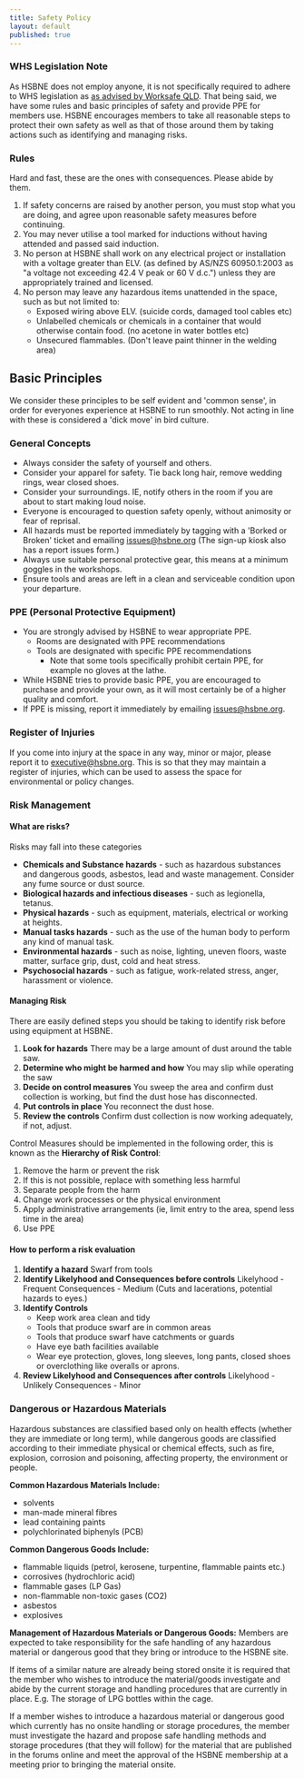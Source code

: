```yaml
---
title: Safety Policy
layout: default
published: true
---
```


### WHS Legislation Note 
As HSBNE does not employ anyone, it is not specifically required to adhere to WHS legislation as [as advised by Worksafe QLD](https://www.worksafe.qld.gov.au/laws-and-compliance/workplace-health-and-safety-laws/specific-obligations/non-profit-organisations-and-volunteers). That being said, we have some rules and basic principles of safety and provide PPE for members use. HSBNE encourages members to take all reasonable steps to protect their own safety as well as that of those around them by
taking actions such as identifying and managing risks.

### Rules
Hard and fast, these are the ones with consequences. Please abide by them.

1. If safety concerns are raised by another person, you must stop what you are doing, and agree upon reasonable safety measures before continuing.
1. You may never utilise a tool marked for inductions without having attended and passed said induction.
1. No person at HSBNE shall work on any electrical project or installation with a voltage greater than ELV. (as defined by AS/NZS 60950.1:2003 as "a voltage not exceeding 42.4 V peak or 60 V d.c.") unless they are appropriately trained and licensed.
1. No person may leave any hazardous items unattended in the space, such as but not limited to:
	- Exposed wiring above ELV. (suicide cords, damaged tool cables etc)
	- Unlabelled chemicals or chemicals in a container that would otherwise contain food. (no acetone in water bottles etc)
	- Unsecured flammables. (Don't leave paint thinner in the welding area)

## Basic Principles
We consider these principles to be self evident and 'common sense', in order for everyones experience at HSBNE to run smoothly. Not acting in line with these is considered a 'dick move' in bird culture.

### General Concepts

- Always consider the safety of yourself and others.
- Consider your apparel for safety. Tie back long hair, remove wedding rings, wear closed shoes.
- Consider your surroundings. IE, notify others in the room if you are about to start making loud noise.
- Everyone is encouraged to question safety openly, without animosity or fear of reprisal.
- All hazards must be reported immediately by tagging with a 'Borked or Broken' ticket and emailing issues@hsbne.org (The sign-up kiosk also has a report issues form.)
- Always use suitable personal protective gear, this means at a minimum goggles in the workshops.
- Ensure tools and areas are left in a clean and serviceable condition upon your departure.

### PPE (Personal Protective Equipment)
- You are strongly advised by HSBNE to wear appropriate PPE.
	- Rooms are designated with PPE recommendations
	- Tools are designated with specific PPE recommendations
		- Note that some tools specifically prohibit certain PPE, for example no gloves at the lathe.
- While HSBNE tries to provide basic PPE, you are encouraged to purchase and provide your own, as it will most certainly be of a higher quality and comfort.
- If PPE is missing, report it immediately by emailing issues@hsbne.org.

### Register of Injuries
If you come into injury at the space in any way, minor or major, please report it to executive@hsbne.org. This is so that they may maintain a register of injuries, which can be used to assess the space for environmental or policy changes.

### Risk Management
#### What are risks?
Risks may fall into these categories 
 - **Chemicals and Substance hazards** - such as hazardous substances and dangerous goods, asbestos, lead and waste management. Consider any fume source or dust source. 
 - **Biological hazards and infectious diseases** - such as legionella, tetanus. 
 - **Physical hazards** - such as equipment, materials, electrical or working at heights. 
 - **Manual tasks hazards** - such as the use of the human body to perform any kind of manual task. 
 - **Environmental hazards** - such as noise, lighting, uneven floors, waste matter, surface grip, dust, cold and heat stress. 
 - **Psychosocial hazards** - such as fatigue, work-related stress, anger, harassment or violence. 

#### Managing Risk
There are easily defined steps you should be taking to identify risk before using equipment at HSBNE.
1. **Look for hazards**
There may be a large amount of dust around the table saw.
2. **Determine who might be harmed and how**
You may slip while operating the saw
3. **Decide on control measures**
You sweep the area and confirm dust collection is working, but find the dust hose has disconnected. 
4. **Put controls in place**
You reconnect the dust hose.
5. **Review the controls**
Confirm dust collection is now working adequately, if not, adjust.

Control Measures should be implemented in the following order, this is known as the **Hierarchy of Risk Control**:
1. Remove the harm or prevent the risk
2. If this is not possible, replace with something less harmful
3. Separate people from the harm
4. Change work processes or the physical environment
5. Apply administrative arrangements (ie, limit entry to the area, spend less time in the area)
6. Use PPE

#### How to perform a risk evaluation
1. **Identify a hazard**
Swarf from tools
2. **Identify Likelyhood and Consequences before controls**
Likelyhood - Frequent
Consequences - Medium (Cuts and lacerations, potential hazards to eyes.)
3. **Identify Controls**
	- Keep work area clean and tidy
	- Tools that produce swarf are in common areas
	- Tools that produce swarf have catchments or guards
	- Have eye bath facilities available
	- Wear eye protection, gloves, long sleeves, long pants, closed shoes or overclothing like overalls or aprons.
4. **Review Likelyhood and Consequences after controls**
Likelyhood - Unlikely
Consequences - Minor

### Dangerous or Hazardous Materials
Hazardous substances are classified based only on health effects (whether they are immediate or long term), while dangerous goods are classified according to their immediate physical or chemical effects, such as fire, explosion, corrosion and poisoning, affecting property, the environment or people.

**Common Hazardous Materials Include:**
- solvents
- man-made mineral fibres
- lead containing paints
- polychlorinated biphenyls (PCB)

**Common Dangerous Goods Include:**
- flammable liquids (petrol, kerosene, turpentine, flammable paints etc.)
- corrosives (hydrochloric acid)
- flammable gases (LP Gas)
- non-flammable non-toxic gases (CO2)
- asbestos
- explosives

**Management of Hazardous Materials or Dangerous Goods:**
Members are expected to take responsibility for the safe handling of any hazardous material or dangerous good that they bring or introduce to the HSBNE site.

If items of a similar nature are already being stored onsite it is required that the member who wishes to introduce the material/goods investigate and abide by the current storage and handling procedures that are currently in place. E.g. The storage of LPG bottles within the cage.

If a member wishes to introduce a hazardous material or dangerous good which currently has no onsite handling or storage procedures, the member must investigate the hazard and propose safe handling methods and storage procedures (that they will follow) for the material that are published in the forums online and meet the approval of the HSBNE membership at a meeting prior to bringing the material onsite.
